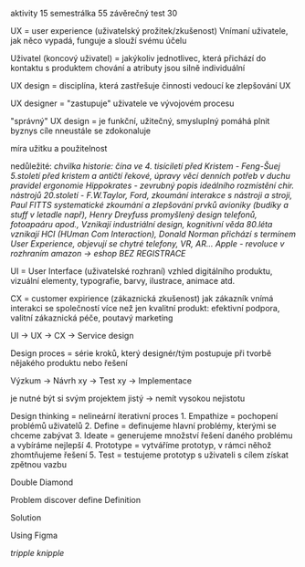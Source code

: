 aktivity 15
semestrálka 55
závěrečný test 30

UX = user experience (uživatelský prožitek/zkušenost)
Vnímaní uživatele, jak něco vypadá, funguje a slouží svému účelu

Uživatel (koncový uživatel) = jakýkoliv jednotlivec, která přichází do kontaktu s produktem
chování a atributy jsou silně individuální

UX design = disciplína, která zastřešuje činnosti vedoucí ke zlepšování UX

UX designer = "zastupuje" uživatele ve vývojovém procesu

"správný" UX design = je funkční, užitečný, smysluplný
pomáhá plnit byznys cíle
nneustále se zdokonaluje

míra užitku a použitelnost

nedůležité: 
*chvilka historie:*
*čína ve 4. tisíciletí před Kristem - Feng-Šuej*
*5.století před kristem a antičtí řekové, úpravy věcí denních potřeb v duchu pravidel ergonomie*
*Hippokrates - zevrubný popis ideálního rozmístění chir. nástrojů
20.století - F.W.Taylor, Ford, zkoumání interakce s nástroji a stroji, Paul FITTS systematické zkoumání a zlepšování prvků avioniky (budíky a stuff v letadle např), Henry Dreyfuss promyšlený design telefonů, fotoapaáru apod., Vznikají industriální design, kognitivní věda
80.léta vznikají HCI (HUman Com Interaction), Donald Norman přichází s termínem User Experience, objevují se chytré telefony, VR, AR...
Apple - revoluce v rozhraním
amazon -> eshop BEZ REGISTRACE*


UI = User Interface (uživatelské rozhraní)
	vzhled digitálního produktu, vizuální elementy, typografie, barvy, ilustrace, animace atd.

CX = customer expirience (zákaznická zkušenost)
	jak zákazník vnímá interakci se společností
	více než jen kvalitní produkt: efektivní podpora, valitní zákaznická péče, poutavý marketing

UI -> UX -> CX -> Service design

Design proces = série kroků, který designér/tým postupuje při tvorbě nějakého produktu nebo řešení


Výzkum -> Návrh xy -> Test xy -> Implementace

je nutné být si svým projektem jistý -> nemít vysokou nejistotu

Design thinking = nelineární iterativní proces
	1. Empathize = pochopení problémů uživatelů
	2. Define = definujeme hlavní problémy, kterými se chceme zabývat
	3. Ideate = generujeme množství řešení daného problému a vybíráme nejlepší
	4. Prototype = vytváříme prototyp, v rámci něhož zhomtňujeme řešení
	5. Test = testujeme prototyp s uživateli s cílem získat zpětnou vazbu

Double Diamond

Problem
	discover
	define
Definition

Solution

Using Figma


*tripple knipple* 
